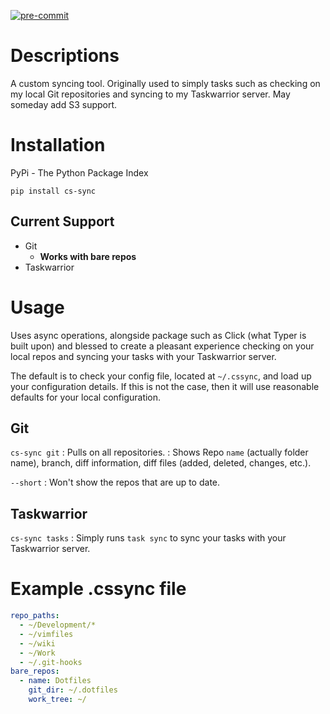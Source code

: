 [![pre-commit](https://img.shields.io/badge/pre--commit-enabled-brightgreen?logo=pre-commit&logoColor=white)](https://github.com/pre-commit/pre-commit)

# Descriptions

A custom syncing tool. Originally used to simply tasks such as checking on my local Git repositories and syncing to my Taskwarrior server. May someday add S3 support.

# Installation

PyPi - The Python Package Index

`pip install cs-sync`

## Current Support

* Git
  * **Works with bare repos**
* Taskwarrior

# Usage

Uses async operations, alongside package such as Click (what Typer is built upon) and blessed to create a pleasant experience checking on your local repos and syncing your tasks with your Taskwarrior server.

The default is to check your config file, located at `~/.cssync`, and load up your configuration details. If this is not the case, then it will use reasonable defaults for your local configuration.

## Git

`cs-sync git`
: Pulls on all repositories.
: Shows Repo `name` (actually folder name), branch, diff information, diff files (added, deleted, changes, etc.).

`--short`
: Won't show the repos that are up to date.

## Taskwarrior

`cs-sync tasks`
: Simply runs `task sync` to sync your tasks with your Taskwarrior server.

# Example .cssync file

```yaml
repo_paths:
  - ~/Development/*
  - ~/vimfiles
  - ~/wiki
  - ~/Work
  - ~/.git-hooks
bare_repos:
  - name: Dotfiles
    git_dir: ~/.dotfiles
    work_tree: ~/
```
